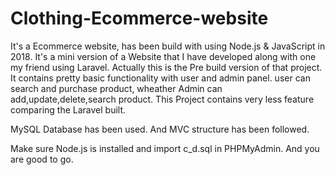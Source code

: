 # Clothing-Ecommerce-website
It's a Ecommerce website, has been build with using Node.js & JavaScript in 2018. It's a mini version of a Website that I have developed along with one my friend using Laravel. Actually this is the Pre build version of that project. It contains pretty basic functionality with user and admin panel. user can search and purchase product, wheather Admin can add,update,delete,search product. This Project contains very less feature comparing the Laravel built.

MySQL Database has been used. And MVC structure has been followed. 

Make sure Node.js is installed and import c_d.sql in PHPMyAdmin. And you are good to go.
